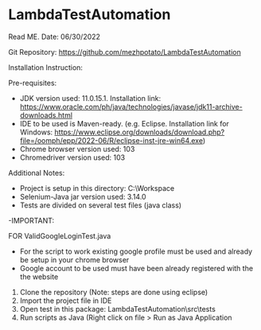 # LambdaTestAutomation

Read ME. Date: 06/30/2022

Git Repository: https://github.com/mezhpotato/LambdaTestAutomation


Installation Instruction:


Pre-requisites:
- JDK version used: 11.0.15.1. Installation link: https://www.oracle.com/ph/java/technologies/javase/jdk11-archive-downloads.html
- IDE to be used is Maven-ready. (e.g. Eclipse. Installation link for Windows: https://www.eclipse.org/downloads/download.php?file=/oomph/epp/2022-06/R/eclipse-inst-jre-win64.exe)
- Chrome browser version used: 103
- Chromedriver version used: 103


Additional Notes:
- Project is setup in this directory: C:\Workspace
- Selenium-Java jar version used: 3.14.0
- Tests are divided on several test files (java class)

-IMPORTANT: 

FOR ValidGoogleLoginTest.java 
- For the script to work existing google profile must be used and already be setup in your chrome browser
- Google account to be used must have been already registered with the the website


1. Clone the repository
(Note: steps are done using eclipse)
2. Import the project file in IDE
3. Open test in this package: LambdaTestAutomation\src\tests
4. Run scripts as Java (Right click on file > Run as Java Application
